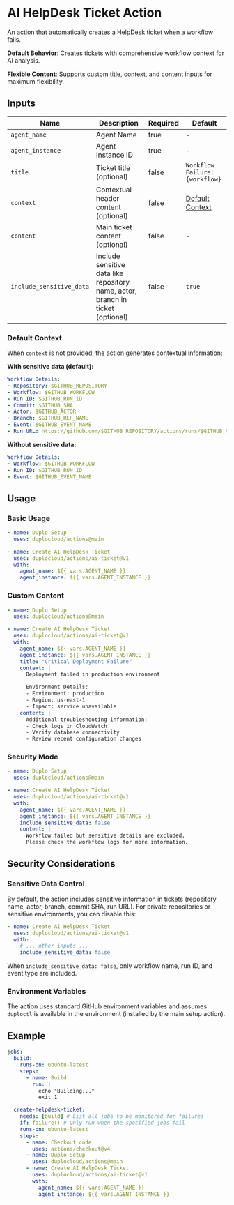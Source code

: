 # AI HelpDesk Ticket Action

An action that automatically creates a HelpDesk ticket when a workflow fails.

**Default Behavior**: Creates tickets with comprehensive workflow context for AI analysis.

**Flexible Content**: Supports custom title, context, and content inputs for maximum flexibility.

## Inputs

| Name | Description | Required | Default |
|------|-------------|----------|---------|
| `agent_name` | Agent Name | true | - |
| `agent_instance` | Agent Instance ID | true | - |
| `title` | Ticket title (optional) | false | `Workflow Failure: {workflow}` |
| `context` | Contextual header content (optional) | false | [Default Context](#default-context) |
| `content` | Main ticket content (optional) | false | - |
| `include_sensitive_data` | Include sensitive data like repository name, actor, branch in ticket (optional) | false | `true` |

### Default Context

When `context` is not provided, the action generates contextual information:

**With sensitive data (default):**
```yaml
Workflow Details:
- Repository: $GITHUB_REPOSITORY
- Workflow: $GITHUB_WORKFLOW
- Run ID: $GITHUB_RUN_ID
- Commit: $GITHUB_SHA
- Actor: $GITHUB_ACTOR
- Branch: $GITHUB_REF_NAME
- Event: $GITHUB_EVENT_NAME
- Run URL: https://github.com/$GITHUB_REPOSITORY/actions/runs/$GITHUB_RUN_ID
```

**Without sensitive data:**
```yaml
Workflow Details:
- Workflow: $GITHUB_WORKFLOW
- Run ID: $GITHUB_RUN_ID
- Event: $GITHUB_EVENT_NAME
```

## Usage

### Basic Usage

```yaml
- name: Duplo Setup
  uses: duplocloud/actions@main

- name: Create AI HelpDesk Ticket
  uses: duplocloud/actions/ai-ticket@v1
  with:
    agent_name: ${{ vars.AGENT_NAME }}
    agent_instance: ${{ vars.AGENT_INSTANCE }}
```

### Custom Content

```yaml
- name: Duplo Setup
  uses: duplocloud/actions@main

- name: Create AI HelpDesk Ticket
  uses: duplocloud/actions/ai-ticket@v1
  with:
    agent_name: ${{ vars.AGENT_NAME }}
    agent_instance: ${{ vars.AGENT_INSTANCE }}
    title: "Critical Deployment Failure"
    context: |
      Deployment failed in production environment

      Environment Details:
      - Environment: production
      - Region: us-east-1
      - Impact: service unavailable
    content: |
      Additional troubleshooting information:
      - Check logs in CloudWatch
      - Verify database connectivity
      - Review recent configuration changes
```

### Security Mode

```yaml
- name: Duplo Setup
  uses: duplocloud/actions@main

- name: Create AI HelpDesk Ticket
  uses: duplocloud/actions/ai-ticket@v1
  with:
    agent_name: ${{ vars.AGENT_NAME }}
    agent_instance: ${{ vars.AGENT_INSTANCE }}
    include_sensitive_data: false
    content: |
      Workflow failed but sensitive details are excluded.
      Please check the workflow logs for more information.
```

## Security Considerations

### Sensitive Data Control

By default, the action includes sensitive information in tickets (repository name, actor, branch, commit SHA, run URL). For private repositories or sensitive environments, you can disable this:

```yaml
- name: Create AI HelpDesk Ticket
  uses: duplocloud/actions/ai-ticket@v1
  with:
    # ... other inputs ...
    include_sensitive_data: false
```

When `include_sensitive_data: false`, only workflow name, run ID, and event type are included.

### Environment Variables

The action uses standard GitHub environment variables and assumes `duploctl` is available in the environment (installed by the main setup action).

## Example

```yaml
jobs:
  build:
    runs-on: ubuntu-latest
    steps:
      - name: Build
        run: |
          echo "Building..."
          exit 1

  create-helpdesk-ticket:
    needs: [build] # List all jobs to be monitored for failures
    if: failure() # Only run when the specified jobs fail
    runs-on: ubuntu-latest
    steps:
      - name: Checkout code
        uses: actions/checkout@v4
      - name: Duplo Setup
        uses: duplocloud/actions@main
      - name: Create AI HelpDesk Ticket
        uses: duplocloud/actions/ai-ticket@v1
        with:
          agent_name: ${{ vars.AGENT_NAME }}
          agent_instance: ${{ vars.AGENT_INSTANCE }}
```
